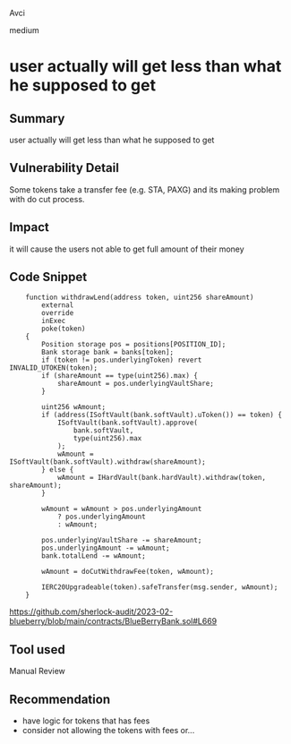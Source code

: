 Avci

medium

# user actually will get less than what he supposed to get

## Summary
user actually will get less than what he supposed to get
## Vulnerability Detail
Some tokens take a transfer fee (e.g. STA, PAXG) and its making problem with do cut process.

## Impact
it will cause  the users not able to get full amount of their money 
## Code Snippet
```solidity
    function withdrawLend(address token, uint256 shareAmount)
        external
        override
        inExec
        poke(token)
    {
        Position storage pos = positions[POSITION_ID];
        Bank storage bank = banks[token];
        if (token != pos.underlyingToken) revert INVALID_UTOKEN(token);
        if (shareAmount == type(uint256).max) {
            shareAmount = pos.underlyingVaultShare;
        }

        uint256 wAmount;
        if (address(ISoftVault(bank.softVault).uToken()) == token) {
            ISoftVault(bank.softVault).approve(
                bank.softVault,
                type(uint256).max
            );
            wAmount = ISoftVault(bank.softVault).withdraw(shareAmount);
        } else {
            wAmount = IHardVault(bank.hardVault).withdraw(token, shareAmount);
        }

        wAmount = wAmount > pos.underlyingAmount
            ? pos.underlyingAmount
            : wAmount;

        pos.underlyingVaultShare -= shareAmount;
        pos.underlyingAmount -= wAmount;
        bank.totalLend -= wAmount;

        wAmount = doCutWithdrawFee(token, wAmount);

        IERC20Upgradeable(token).safeTransfer(msg.sender, wAmount);
    }
```
https://github.com/sherlock-audit/2023-02-blueberry/blob/main/contracts/BlueBerryBank.sol#L669
## Tool used

Manual Review

## Recommendation
- have logic for tokens that has fees
- consider not allowing the tokens with fees or...

